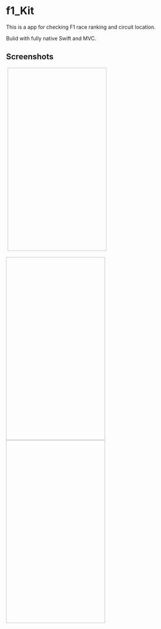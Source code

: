 # f1_Kit
This is a app for checking F1 race ranking and circuit location.

Bulid with fully native Swift and MVC.

## Screenshots
<img scr="f1_Kit/Images/mockF1_Kit3.PNG" height="500" /> <img scr="f1_Kit/Images/mockF1_Kit2.PNG" width="270" height="500" />

<img scr="f1_Kit/Images/mockF1_Kit1.PNG" width="270" height="500" /> <img scr="f1_Kit/Images/mockF1_Kit4.PNG" width="270" height="500" />
